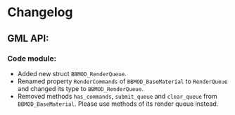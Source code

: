 # Changelog

## GML API:
### Code module:
* Added new struct `BBMOD_RenderQueue`.
* Renamed property `RenderCommands` of `BBMOD_BaseMaterial` to `RenderQueue` and changed its type to `BBMOD_RenderQueue`.
* Removed methods `has_commands`, `submit_queue` and `clear_queue` from `BBMOD_BaseMaterial`. Please use methods of its render queue instead.
